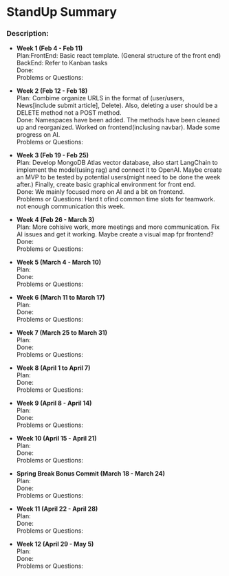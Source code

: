 # StandUp Summary

### Description:
* **Week 1 (Feb 4 - Feb 11)**  
Plan:FrontEnd: Basic react template. (General structure of the front end) BackEnd: Refer to Kanban tasks   
Done:  
Problems or Questions:

* **Week 2 (Feb 12 - Feb 18)**  
Plan: Combime organize URLS in the format of (user/users, News[include submit article], Delete). Also, deleting a user should be a DELETE method not a POST method.  
Done:  Namespaces have been added. The methods have been cleaned up and reorganized. Worked on frontend(inclusing navbar). Made some progress on AI.  
Problems or Questions:

* **Week 3 (Feb 19 - Feb 25)**  
Plan: Develop MongoDB Atlas vector database, also start LangChain to implement the model(using rag) and connect it to OpenAI. Maybe create an MVP to be tested by potential users(might need to be done the week after.) Finally, create basic graphical environment for front end.  
Done: We mainly focused more on AI and a bit on frontend.   
Problems or Questions: Hard t ofind common time slots for teamwork. not enough communication this week.

* **Week 4 (Feb 26 - March 3)**  
Plan: More cohisive work, more meetings and more communication. Fix AI issues and get it working. Maybe create a visual map fpr frontend?  
Done:  
Problems or Questions:

* **Week 5 (March 4 - March 10)**  
Plan:  
Done:  
Problems or Questions:

* **Week 6 (March 11 to March 17)**  
Plan:  
Done:  
Problems or Questions:

* **Week 7 (March 25 to March 31)**  
Plan:  
Done:  
Problems or Questions:

* **Week 8 (April 1 to April 7)**  
Plan:  
Done:  
Problems or Questions:

* **Week 9 (April 8 - April 14)**  
Plan:  
Done:  
Problems or Questions:

* **Week 10 (April 15 - April 21)**  
Plan:  
Done:  
Problems or Questions:

* **Spring Break Bonus Commit (March 18 - March 24)**  
Plan:  
Done:  
Problems or Questions:

* **Week 11 (April 22 - April 28)**  
Plan:  
Done:  
Problems or Questions:

* **Week 12 (April 29 - May 5)**  
Plan:  
Done:  
Problems or Questions:

